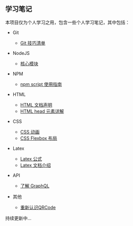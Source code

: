 ## 学习笔记

本项目仅为个人学习之用，包含一些个人学习笔记，其中包括：

- Git
  - [Git 技巧清单](./git/git-tips.md)

- NodeJS
  - [核心模块](./nodejs/core-module.md)

- NPM
  - [npm script 使用指南](./npm/npm-scripts-guides.md)

- HTML
  - [HTML 文档声明](./html/html-doctype-declaration.md)
  - [HTML head 元素详解](./html/html-head-cheatsheet.md)

- CSS
  - [CSS 动画](./css/css-animate.md)
  - [CSS Flexbox 布局](./css/flexbox-layout.md)

- Latex
  - [Latex 公式](./latex/basic-latex-markdown.md)
  - [Latex 文档介绍](./latex/basic-latex-documents.md)

- API
  - [了解 GraphQL](./api/graphql-start.md)

- 其他
  - [重新认识QRCode](./others/introduction-to-qrcode.md)

持续更新中...